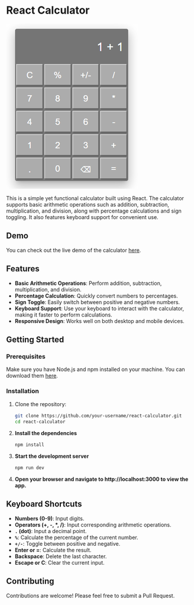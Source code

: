 # React Calculator

![Calculator Screenshot](images/screenshot.png)

This is a simple yet functional calculator built using React. The calculator supports basic arithmetic operations such as addition, subtraction, multiplication, and division, along with percentage calculations and sign toggling. It also features keyboard support for convenient use.

## Demo

You can check out the live demo of the calculator [here](https://reculator.vercel.app/).

## Features

-   **Basic Arithmetic Operations**: Perform addition, subtraction, multiplication, and division.
-   **Percentage Calculation**: Quickly convert numbers to percentages.
-   **Sign Toggle**: Easily switch between positive and negative numbers.
-   **Keyboard Support**: Use your keyboard to interact with the calculator, making it faster to perform calculations.
-   **Responsive Design**: Works well on both desktop and mobile devices.

## Getting Started

### Prerequisites

Make sure you have Node.js and npm installed on your machine. You can download them [here](https://nodejs.org/).

### Installation

1. Clone the repository:
    ```sh
    git clone https://github.com/your-username/react-calculator.git
    cd react-calculator
    ```
2. **Install the dependencies**
    ```sh
    npm install
    ```
3. **Start the development server**
    ```sh
    npm run dev
    ```
4. **Open your browser and navigate to http://localhost:3000 to view the app.**

## Keyboard Shortcuts

- **Numbers (0-9)**: Input digits.
- **Operators (+, -, *, /)**: Input corresponding arithmetic operations.
- **`.` (dot)**: Input a decimal point.
- **`%`**: Calculate the percentage of the current number.
- **`+/-`**: Toggle between positive and negative.
- **Enter or =**: Calculate the result.
- **Backspace**: Delete the last character.
- **Escape or C**: Clear the current input.

## Contributing

Contributions are welcome! Please feel free to submit a Pull Request.
